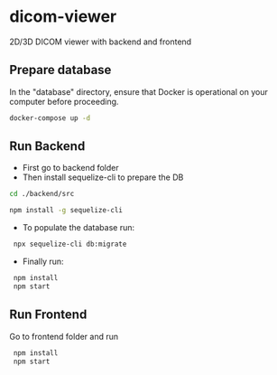# dicom-viewer

2D/3D DICOM viewer with backend and frontend

## Prepare database

In the "database" directory, ensure that Docker is operational on your computer before proceeding.

```sh
docker-compose up -d
```

## Run Backend

- First go to backend folder
- Then install sequelize-cli to prepare the DB

```sh
cd ./backend/src

npm install -g sequelize-cli
```

- To populate the database run:

```sh
 npx sequelize-cli db:migrate
```

- Finally run:

```sh
 npm install
 npm start
```

## Run Frontend

Go to frontend folder and run

```sh
 npm install
 npm start
```
